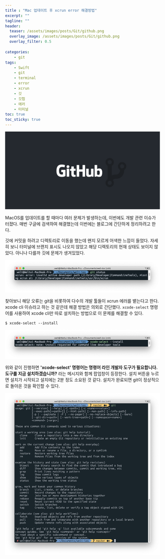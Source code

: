 ```yaml
---
title : "Mac 업데이트 후 xcrun error 해결방법"
excerpt: ""
tagline: ""
header:
  teaser: /assets/images/posts/Git/github.png
  overlay_image: /assets/images/posts/Git/github.png
  overlay_filter: 0.5

categories:
    - git
tags:
    - Swift
    - git
    - terminal
    - error
    - xcrun
    - 깃
    - 깃헙
    - 에러
    - 터미널
toc: true
toc_sticky: true
---
```


![Github](/assets/images/posts/Git/github.png)

MacOS를 업데이트를 할 때마다 여러 문제가 발생하는데, 이번에도 개발 관련 이슈가 터졌다. 매번 구글에 검색하여 해결했는데 이번에는 블로그에 간단하게 정리하려고 한다.

깃에 커밋을 하려고 디렉토리로 이동을 했는데 왠지 모르게 어색한 느낌이 들었다. 자세히 보니 터미널에 브랜치 표시도 나오지 않았고 해당 디렉토리의 현재 상태도 보이지 않았다. 아니나 다를까 깃에 문제가 생겨있었다.

![xcrun 에러](/assets/images/posts/Git/2020-12-03-2/1.png)

찾아보니 해당 오류는 git을 비롯하여 다수의 개발 툴들이 xcrun 에러를 뱉는다고 한다. xcode cli 이슈라고 하는 것 같은데 해결 방법은 의외로 간단했다. `xcode-select` 명령어를 사용하여 xcode cli만 따로 설치하는 방법으로 이 문제를 해결할 수 있다.

```
$ xcode-select --install
```

![xcode-select 명령어](/assets/images/posts/Git/2020-12-03-2/2.png)

위와 같이 진행하면 **'xcode-select' 명령어는 명령어 라인 개발자 도구가 필요합니다. 도구를 지금 설치하겠습니까?** 라는 메시지와 함께 팝업창이 등장한다. 설치 버튼을 누르면 설치가 시작되고 설치에는 2분 정도 소요된 것 같다. 설치가 완료되면 git이 정상적으로 돌아온 것을 확인할 수 있다.

![정상으로 돌아온 git](/assets/images/posts/Git/2020-12-03-2/3.png)